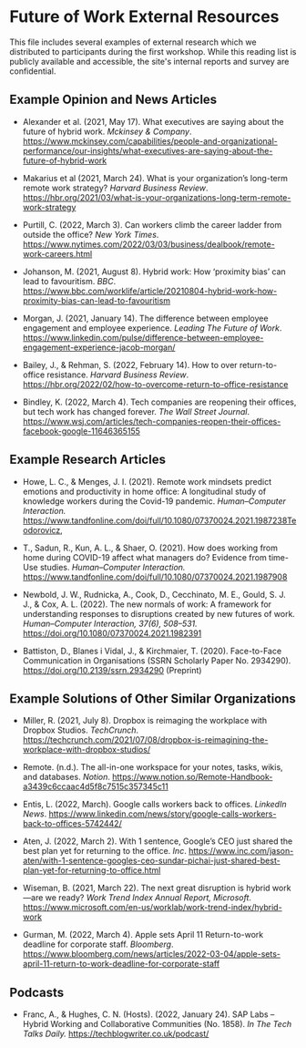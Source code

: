 # Future of Work External Resources

This file includes several examples of external research which we distributed to participants during the first workshop. While this reading list is publicly available and accessible, the site's internal reports and survey are confidential.

## Example Opinion and News Articles

* Alexander et al. (2021, May 17). What executives are saying about the future of hybrid work. *Mckinsey & Company*. https://www.mckinsey.com/capabilities/people-and-organizational-performance/our-insights/what-executives-are-saying-about-the-future-of-hybrid-work

 * Makarius et al (2021, March 24). What is your organization’s long-term remote work strategy? *Harvard Business Review*. https://hbr.org/2021/03/what-is-your-organizations-long-term-remote-work-strategy

* Purtill, C. (2022, March 3). Can workers climb the career ladder from outside the office? *New York Times*. https://www.nytimes.com/2022/03/03/business/dealbook/remote-work-careers.html

* Johanson, M. (2021, August 8). Hybrid work: How ‘proximity bias’ can lead to favouritism. *BBC*. https://www.bbc.com/worklife/article/20210804-hybrid-work-how-proximity-bias-can-lead-to-favouritism

* Morgan, J. (2021, January 14). The difference between employee engagement and employee experience. *Leading The Future of Work*. https://www.linkedin.com/pulse/difference-between-employee-engagement-experience-jacob-morgan/

* Bailey, J., & Rehman, S. (2022, February 14). How to over return-to-office resistance. *Harvard Business Review*. https://hbr.org/2022/02/how-to-overcome-return-to-office-resistance

* Bindley, K. (2022, March 4). Tech companies are reopening their offices, but tech work has changed forever. *The Wall Street Journal*. https://www.wsj.com/articles/tech-companies-reopen-their-offices-facebook-google-11646365155


## Example Research Articles

* Howe, L. C., & Menges, J. I. (2021). Remote work mindsets predict emotions and productivity in home office: A longitudinal study of knowledge workers during the Covid-19 pandemic. *Human–Computer Interaction.* https://www.tandfonline.com/doi/full/10.1080/07370024.2021.1987238Teodorovicz, 

* T., Sadun, R., Kun, A. L., & Shaer, O. (2021). How does working from home during COVID-19 affect what managers do? Evidence from time-Use studies. *Human–Computer Interaction.* https://www.tandfonline.com/doi/full/10.1080/07370024.2021.1987908

* Newbold, J. W., Rudnicka, A., Cook, D., Cecchinato, M. E., Gould, S. J. J., & Cox, A. L. (2022). The new normals of work: A framework for understanding responses to disruptions created by new futures of work. *Human–Computer Interaction, 37(6), 508–531.* https://doi.org/10.1080/07370024.2021.1982391

* Battiston, D., Blanes i Vidal, J., & Kirchmaier, T. (2020). Face-to-Face Communication in Organisations (SSRN Scholarly Paper No. 2934290). https://doi.org/10.2139/ssrn.2934290 (Preprint)

## Example Solutions of Other Similar Organizations

* Miller, R. (2021, July 8). Dropbox is reimaging the workplace with Dropbox Studios. _TechCrunch_. https://techcrunch.com/2021/07/08/dropbox-is-reimagining-the-workplace-with-dropbox-studios/

* Remote. (n.d.). The all-in-one workspace for your notes, tasks, wikis, and databases. _Notion_. https://www.notion.so/Remote-Handbook-a3439c6ccaac4d5f8c7515c357345c11

* Entis, L. (2022, March). Google calls workers back to offices. _LinkedIn News_. https://www.linkedin.com/news/story/google-calls-workers-back-to-offices-5742442/

* Aten, J. (2022, March 2). With 1 sentence, Google’s CEO just shared the best plan yet for returning to the office. _Inc_. https://www.inc.com/jason-aten/with-1-sentence-googles-ceo-sundar-pichai-just-shared-best-plan-yet-for-returning-to-office.html

* Wiseman, B. (2021, March 22). The next great disruption is hybrid work—are we ready? _Work Trend Index Annual Report, Microsoft_. https://www.microsoft.com/en-us/worklab/work-trend-index/hybrid-work

* Gurman, M. (2022, March 4). Apple sets April 11 Return-to-work deadline for corporate staff. _Bloomberg_. https://www.bloomberg.com/news/articles/2022-03-04/apple-sets-april-11-return-to-work-deadline-for-corporate-staff


## Podcasts
* Franc, A., & Hughes, C. N. (Hosts). (2022, January 24). SAP Labs – Hybrid Working and Collaborative Communities (No. 1858). _In The Tech Talks Daily._ https://techblogwriter.co.uk/podcast/
